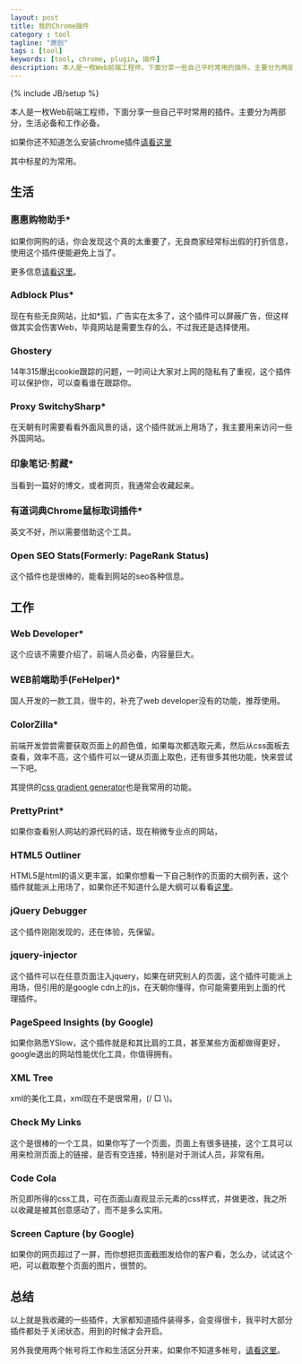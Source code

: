 ```yaml
---
layout: post
title: 我的Chrome插件
category : tool
tagline: "原创"
tags : [tool]
keywords: [tool, chrome, plugin, 插件]
description: 本人是一枚Web前端工程师，下面分享一些自己平时常用的插件。主要分为两部分，生活必备和工作必备。
---
```

{% include JB/setup %}

本人是一枚Web前端工程师，下面分享一些自己平时常用的插件。主要分为两部分，生活必备和工作必备。

如果你还不知道怎么安装chrome插件[请看这里](本人是一枚Web前端工程师，下面分享一些自己平时常用的插件。主要分为两部分，生活必备和工作必备。)

其中标星的为常用。

## 生活

### 惠惠购物助手\*
如果你网购的话，你会发现这个真的太重要了，无良商家经常标出假的打折信息，使用这个插件便能避免上当了。

更多信息[请看这里](http://zhushou.huihui.cn/)。

### Adblock Plus\*
现在有些无良网站，比如\*狐，广告实在太多了，这个插件可以屏蔽广告，但这样做其实会伤害Web，毕竟网站是需要生存的么，不过我还是选择使用。

### Ghostery
14年315爆出cookie跟踪的问题，一时间让大家对上网的隐私有了重视，这个插件可以保护你，可以查看谁在跟踪你。

### Proxy SwitchySharp\*
在天朝有时需要看看外面风景的话，这个插件就派上用场了，我主要用来访问一些外国网站。

### 印象笔记·剪藏\*
当看到一篇好的博文，或者网页，我通常会收藏起来。

### 有道词典Chrome鼠标取词插件\*
英文不好，所以需要借助这个工具。

### Open SEO Stats(Formerly: PageRank Status)
这个插件也是很棒的，能看到网站的seo各种信息。

## 工作

### Web Developer\*
这个应该不需要介绍了，前端人员必备，内容量巨大。

### WEB前端助手(FeHelper)\*
国人开发的一款工具，很牛的，补充了web developer没有的功能，推荐使用。

### ColorZilla\*
前端开发尝尝需要获取页面上的颜色值，如果每次都选取元素，然后从css面板去查看，效率不高，这个插件可以一键从页面上取色，还有很多其他功能，快来尝试一下吧。

其提供的[css gradient generator](http://www.colorzilla.com/gradient-editor/)也是我常用的功能。

### PrettyPrint\*
如果你查看别人网站的源代码的话，现在稍微专业点的网站，

### HTML5 Outliner
HTML5是html的语义更丰富，如果你想看一下自己制作的页面的大纲列表，这个插件就能派上用场了，如果你还不知道什么是大纲可以看看[这里](http://www.osmn00.com/rebuild/223.html)。

### jQuery Debugger
这个插件刚刚发现的，还在体验，先保留。

### jquery-injector
这个插件可以在任意页面注入jquery，如果在研究别人的页面，这个插件可能派上用场，但引用的是google cdn上的js，在天朝你懂得，你可能需要用到上面的代理插件。

### PageSpeed Insights (by Google)
如果你熟悉YSlow，这个插件就是和其比肩的工具，甚至某些方面都做得更好，google退出的网站性能优化工具，你值得拥有。

### XML Tree
xml的美化工具，xml现在不是很常用，(/ □ \\)。

### Check My Links
这个是很棒的一个工具，如果你写了一个页面，页面上有很多链接，这个工具可以用来检测页面上的链接，是否有空连接，特别是对于测试人员，非常有用。

### Code Cola
所见即所得的css工具，可在页面山直观显示元素的css样式，并做更改，我之所以收藏是被其创意感动了，而不是多么实用。

### Screen Capture (by Google)
如果你的网页超过了一屏，而你想把页面截图发给你的客户看，怎么办，试试这个吧，可以截取整个页面的图片，很赞的。

## 总结
以上就是我收藏的一些插件，大家都知道插件装得多，会变得很卡，我平时大部分插件都处于关闭状态，用到的时候才会开启。

另外我使用两个帐号将工作和生活区分开来，如果你不知道多帐号，[请看这里](http://yanhaijing.com/tool/2015/03/29/chrome-mutil-user)。
